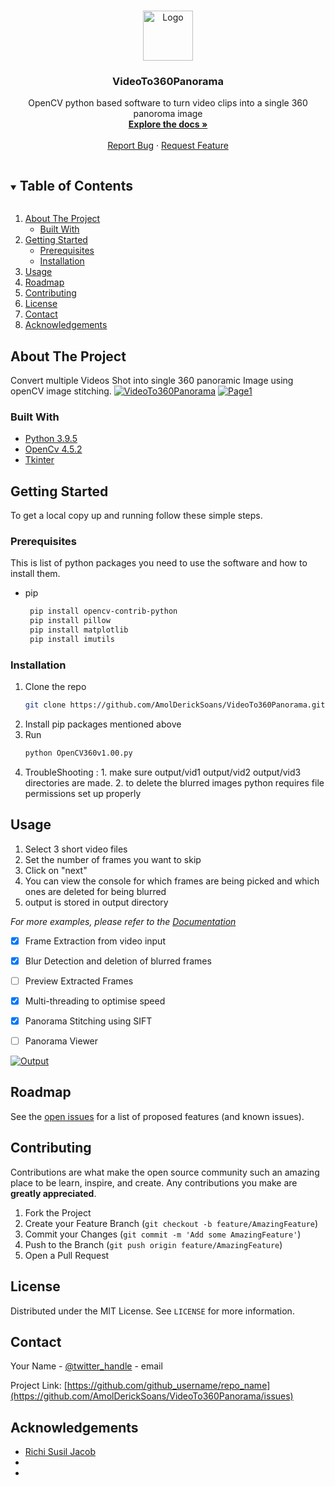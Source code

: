 
<!-- [![Contributors][contributors-shield]][contributors-url]
     [![Stargazers][stars-shield]][stars-url]
[![Contributors][contributors-shield]][contributors-url]
[![Forks][forks-shield]][forks-url]
[![Stargazers][stars-shield]][stars-url]
[![Issues][issues-shield]][issues-url]
-->




<!-- PROJECT LOGO -->
<br />
<p align="center">
  <a href="https://github.com/AmolDerickSoans/VideoTo360VR">
    <img src="resources/360-camera.png" alt="Logo" width="80" height="80">
  </a>

  <h3 align="center">VideoTo360Panorama</h3>

  <p align="center">
    OpenCV python based software to turn video clips into a single 360 panoroma image
    <br />
    <a href="https://github.com/othneildrew/Best-README-Template"><strong>Explore the docs »</strong></a>
    <br />
    <br />
    <a href="https://github.com/AmolDerickSoans/VideoTo360VR/issues">Report Bug</a>
    ·
    <a href="https://github.com/othneildrew/Best-README-Template/issues">Request Feature</a>
</p>



<!-- TABLE OF CONTENTS -->
<details open="open">
  <summary><h2 style="display: inline-block">Table of Contents</h2></summary>
  <ol>
    <li>
      <a href="#about-the-project">About The Project</a>
      <ul>
        <li><a href="#built-with">Built With</a></li>
      </ul>
    </li>
    <li>
      <a href="#getting-started">Getting Started</a>
      <ul>
        <li><a href="#prerequisites">Prerequisites</a></li>
        <li><a href="#installation">Installation</a></li>
      </ul>
    </li>
    <li><a href="#usage">Usage</a></li>
    <li><a href="#roadmap">Roadmap</a></li>
    <li><a href="#contributing">Contributing</a></li>
    <li><a href="#license">License</a></li>
    <li><a href="#contact">Contact</a></li>
    <li><a href="#acknowledgements">Acknowledgements</a></li>
  </ol>
</details>



<!-- ABOUT THE PROJECT -->
## About The Project  
   Convert multiple Videos Shot into single 360 panoramic Image using openCV image stitching.
[![VideoTo360Panorama][product-screenshot]](https://github.com/AmolDerickSoans/VideoTo360VR/blob/main/resources/startpage.PNG)
[![Page1][product-screenshot1]](https://github.com/AmolDerickSoans/VideoTo360VR/blob/main/resources/page1.PNG)



<!--Here's a blank template to get started:
**To avoid retyping too much info. Do a search and replace with your text editor for the following:**
`github_username`, `repo_name`, `twitter_handle`, `email`, `project_title`, `project_description`

-->
### Built With

* [Python 3.9.5]()
* [OpenCv 4.5.2]()
* [Tkinter]()



<!-- GETTING STARTED -->
## Getting Started

To get a local copy up and running follow these simple steps.

### Prerequisites

This is  list of python packages you need to use the software and how to install them.
* pip
  ```sh
   pip install opencv-contrib-python
   pip install pillow
   pip install matplotlib
   pip install imutils
  ```

### Installation

1. Clone the repo
   ```sh
   git clone https://github.com/AmolDerickSoans/VideoTo360Panorama.git
   ```
2. Install pip packages mentioned above
3. Run
   ```sh
   python OpenCV360v1.00.py 
   ```
4. TroubleShooting : 1. make sure output/vid1 output/vid2 output/vid3 directories are made.
                     2. to delete the blurred images python requires file permissions set up properly
   


<!-- USAGE EXAMPLES -->
## Usage

1. Select 3 short video files
2. Set the number of frames you want to skip
3. Click on "next"
4. You can view the console for which frames are being picked and which ones are deleted for being blurred
5. output is stored in output directory


_For more examples, please refer to the [Documentation](https://example.com)_

<!-- FEATURES -->

- [x] Frame Extraction from video input
- [x] Blur Detection and deletion of blurred frames
- [ ] Preview Extracted Frames
- [x] Multi-threading to optimise speed
- [x] Panorama Stitching using SIFT
- [ ] Panorama Viewer 


<!--OUTPUT-->
[![Output][output]](https://github.com/AmolDerickSoans/VideoTo360VR/blob/main/resources/result.JPG)

<!-- ROADMAP -->
## Roadmap

See the [open issues](https://github.com/github_username/repo_name/issues) for a list of proposed features (and known issues).




<!-- CONTRIBUTING -->
## Contributing

Contributions are what make the open source community such an amazing place to be learn, inspire, and create. Any contributions you make are **greatly appreciated**.

1. Fork the Project
2. Create your Feature Branch (`git checkout -b feature/AmazingFeature`)
3. Commit your Changes (`git commit -m 'Add some AmazingFeature'`)
4. Push to the Branch (`git push origin feature/AmazingFeature`)
5. Open a Pull Request



<!-- LICENSE -->
## License

Distributed under the MIT License. See `LICENSE` for more information.



<!-- CONTACT -->
## Contact

Your Name - [@twitter_handle](https://twitter.com/twitter_handle) - email

Project Link: [https://github.com/github_username/repo_name](https://github.com/AmolDerickSoans/VideoTo360Panorama/issues)



<!-- ACKNOWLEDGEMENTS -->
## Acknowledgements

* [Richi Susil Jacob]()
* []()
* []()





<!-- MARKDOWN LINKS & IMAGES -->
<!-- https://www.markdownguide.org/basic-syntax/#reference-style-links -->
[contributors-shield]: https://img.shields.io/github/contributors/othneildrew/Best-README-Template.svg?style=for-the-badge
[contributors-url]: https://github.com/github_username/repo/graphs/contributors
[forks-shield]: https://img.shields.io/github/forks/othneildrew/Best-README-Template.svg?style=for-the-badge
[forks-url]: https://github.com/AmolDerickSoans/VideoTo360Panorama/network/members
[stars-shield]: https://img.shields.io/github/stars/othneildrew/Best-README-Template.svg?style=for-the-badge
[stars-url]: https://github.com/AmolDerickSoans/VideoTo360VR/stargazers
[issues-shield]:  https://img.shields.io/github/issues/othneildrew/Best-README-Template.svg?style=for-the-badge
[issues-url]: https://github.com/AmolDerickSoans/VideoTo360Panorama/issues
[license-shield]: https://img.shields.io/github/license/othneildrew/Best-README-Template.svg?style=for-the-badge
[license-url]: https://github.com/github_username/repo/blob/master/LICENSE.txt
[linkedin-shield]: https://img.shields.io/badge/-LinkedIn-black.svg?style=for-the-badge&logo=linkedin&colorB=555
[linkedin-url]: https://linkedin.com/in/github_username
[product-screenshot]: resources/startpage.PNG
[product-screenshot1]: resources/page1.PNG
[output]: resources/result.JPG
